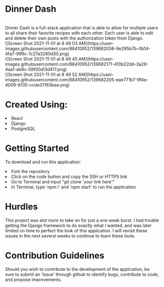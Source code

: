 # Dinner Dash 
<br/>
Dinner Dash is a full-stack application that is able to allow for multiple users to all share their favorite recipes with each other. Each user is able to edit and delete their own posts with the authorization token from Django.
<br/>
![Screen Shot 2021-11-01 at 8 49 03 AM](https://user-images.githubusercontent.com/88410952/139682036-9e295b7b-0b14-4fa7-999c-1c27a3280d30.png)
<br/>
![Screen Shot 2021-11-01 at 8 49 45 AM](https://user-images.githubusercontent.com/88410952/139682171-410b22dd-3a29-4aa1-ab9c-59f00a13d417.png)
<br/>
![Screen Shot 2021-11-01 at 8 49 52 AM](https://user-images.githubusercontent.com/88410952/139682205-eae771b7-9f4e-4009-8135-ccde37f83bea.png)


# Created Using:
<li>React
<li>Django
<li>PostgreSQL
  
# Getting Started
To download and run this application:
<li>Fork the repository
<li>Click on the code button and copy the SSH or HTTPS link
<li>Go to Terminal and input "git clone 'your link here'"
<li>In Terminal, type 'npm i' and 'npm start' to run the application
  
# Hurdles
This project was alot more to take on for just a one week burst. I had trouble getting the Django framework to do exactly what I wanted, and was later limited on time to perfect the look of this application. I will revisit these issues in the next several weeks to continue to learn these tools.
  
# Contribution Guidelines
Should you wish to contribute to the development of the application, be sure to submit an 'Issue' through github to identify bugs, contribute to code, and propose improvements.
